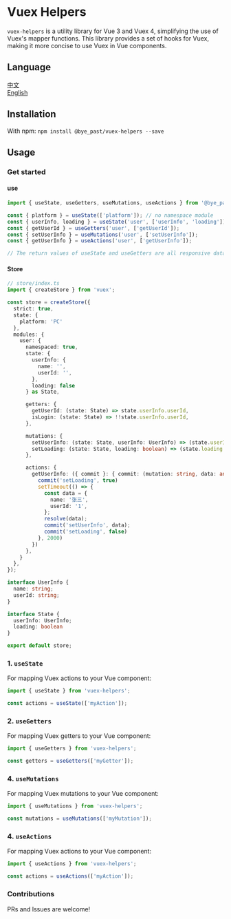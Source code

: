 # Vuex Helpers

`vuex-helpers` is a utility library for Vue 3 and Vuex 4, simplifying the use of Vuex's mapper functions. This library provides a set of hooks for Vuex, making it more concise to use Vuex in Vue components.

## Language

<a href="./README-zh_CN.md">中文</a></br>
<a href="./README.md">English</a>

## Installation

With npm: `npm install @bye_past/vuex-helpers --save`

## Usage
### Get started

#### use
```javascript
import { useState, useGetters, useMutations, useActions } from '@bye_past/vuex-helpers';

const { platform } = useState(['platform']); // no namespace module
const { userInfo, loading } = useState('user', ['userInfo', 'loading']); // user namespace module
const { getUserId } = useGetters('user', ['getUserId']);
const { setUserInfo } = useMutations('user', ['setUserInfo']);
const { getUserInfo } = useActions('user', ['getUserInfo']);

// The return values ​​of useState and useGetters are all responsive data
```
#### Store
```typescript
// store/index.ts
import { createStore } from 'vuex';

const store = createStore({
  strict: true,
  state: {
    platform: 'PC'
  },
  modules: {
    user: {
      namespaced: true,
      state: {
        userInfo: {
          name: '',
          userId: '',
        },
        loading: false
      } as State,

      getters: {
        getUserId: (state: State) => state.userInfo.userId,
        isLogin: (state: State) => !!state.userInfo.userId,
      },

      mutations: {
        setUserInfo: (state: State, userInfo: UserInfo) => (state.userInfo = userInfo),
        setLoading: (state: State, loading: boolean) => (state.loading = loading),
      },

      actions: {
        getUserInfo: ({ commit }: { commit: (mutation: string, data: any) => void }) => new Promise(resolve => {
          commit('setLoading', true)
          setTimeout(() => {
            const data = {
              name: '张三',
              userId: '1',
            };
            resolve(data);
            commit('setUserInfo', data);
            commit('setLoading', false)
          }, 2000)
        })
      },
    }
  },
});

interface UserInfo {
  name: string;
  userId: string;
}

interface State {
  userInfo: UserInfo;
  loading: boolean
}

export default store;
```

### 1. `useState`

For mapping Vuex actions to your Vue component:

```javascript
import { useState } from 'vuex-helpers';

const actions = useState(['myAction']);
```

### 2. `useGetters`

For mapping Vuex getters to your Vue component:

```javascript
import { useGetters } from 'vuex-helpers';

const getters = useGetters(['myGetter']);
```

### 4. `useMutations`

For mapping Vuex mutations to your Vue component:

```javascript
import { useMutations } from 'vuex-helpers';

const mutations = useMutations(['myMutation']);
```

### 4. `useActions`

For mapping Vuex actions to your Vue component:

```javascript
import { useActions } from 'vuex-helpers';

const actions = useActions(['myAction']);
```

### Contributions
PRs and Issues are welcome!
